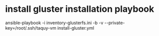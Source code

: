 

# install gluster installation playbook
ansible-playbook -i inventory-glusterfs.ini -b -v --private-key=/root/.ssh/taquy-vm install-gluster.yml